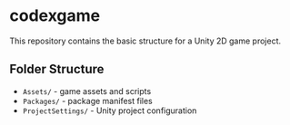 # codexgame

This repository contains the basic structure for a Unity 2D game project.

## Folder Structure
- `Assets/` - game assets and scripts
- `Packages/` - package manifest files
- `ProjectSettings/` - Unity project configuration

